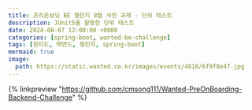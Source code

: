 ```yaml
---
title: 프리온보딩 BE 챌린지 8월 사전 과제 - 단위 테스트
description: JUnit5를 활용한 단위 테스트
date: 2024-08-07 12:00:00 +0000
categories: [spring-boot, wanted-be-challenge]
tags: [원티드, 백엔드, 챌린지, spring-boot]
mermaid: true
image:
  path: https://static.wanted.co.kr/images/events/4818/6f9f8e47.jpg
---
```


{% linkpreview "https://github.com/cmsong111/Wanted-PreOnBoarding-Backend-Challenge" %}
